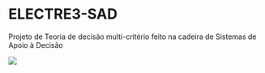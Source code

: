 # ELECTRE3-SAD

Projeto de Teoria de decisão multi-critério feito na cadeira de Sistemas de Apoio à Decisão

![](Grafo-final-result-dominance.jpg)
